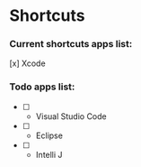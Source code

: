 # Shortcuts

### Current shortcuts apps list:

[x] Xcode



### Todo apps list:

* [ ] - Visual Studio Code
* [ ] - Eclipse
* [ ] - Intelli J
